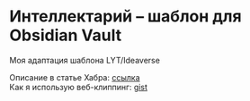 # Интеллектарий – шаблон для Obsidian Vault

Моя адаптация шаблона LYT/Ideaverse  


Описание в статье Хабра: [ссылка](https://habr.com/ru/articles/779804)  
Как я использую веб-клиппинг: [gist](https://gist.github.com/harmakit/dfb54d833e20e05c9aac9ef0241742e8)  
